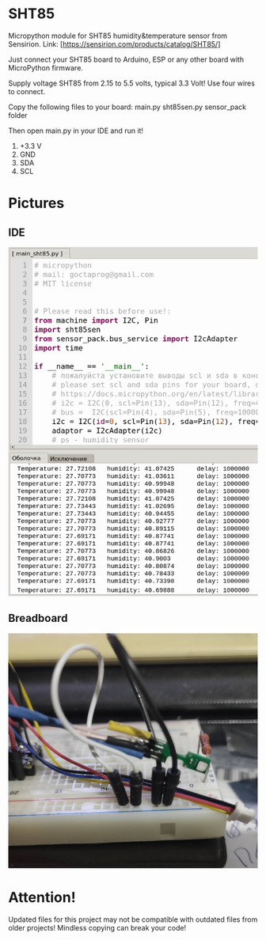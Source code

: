 # SHT85
Micropython module for SHT85 humidity&temperature sensor from Sensirion.
Link: [https://sensirion.com/products/catalog/SHT85/]

Just connect your SHT85 board to Arduino, ESP or any other board with MicroPython firmware.

Supply voltage SHT85 from 2.15 to 5.5 volts, typical 3.3 Volt! Use four wires to connect.

Copy the following files to your board:
    main.py
    sht85sen.py
    sensor_pack folder

Then open main.py in your IDE and run it!

1. +3.3 V
2. GND
3. SDA
4. SCL

# Pictures
## IDE
![alt text](https://github.com/octaprog7/sht85/blob/master/ide85.png)
## Breadboard
![alt text](https://github.com/octaprog7/sht85/blob/master/sht85.png)

# Attention!
Updated files for this project may not be compatible with outdated files from older projects! 
Mindless copying can break your code!